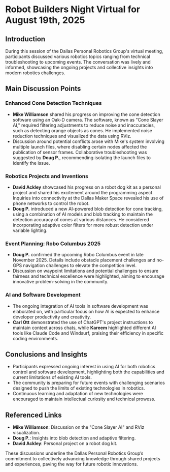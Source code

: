 # Robot Builders Night Virtual for August 19th, 2025

## Introduction
During this session of the Dallas Personal Robotics Group's virtual meeting, participants discussed various robotics topics ranging from technical troubleshooting to upcoming events. The conversation was lively and informed, showcasing the ongoing projects and collective insights into modern robotics challenges.

## Main Discussion Points

### Enhanced Cone Detection Techniques
- **Mike Williamson** shared his progress on improving the cone detection software using an Oak-D camera. The software, known as "Cone Slayer AI," required filtering adjustments to reduce noise and inaccuracies, such as detecting orange objects as cones. He implemented noise reduction techniques and visualized the data using RViz.
- Discussion around potential conflicts arose with Mike's system involving multiple launch files, where disabling certain nodes affected the publication of sensor frames. Collaborative troubleshooting was suggested by **Doug P.**, recommending isolating the launch files to identify the issue.

### Robotics Projects and Inventions
- **David Ackley** showcased his progress on a robot dog kit as a personal project and shared his excitement around the programming aspect. Inquiries into connectivity at the Dallas Maker Space revealed his use of phone networks to control the robot.
- **Doug P.** introduced a new AI-powered blob detection for cone tracking, using a combination of AI models and blob tracking to maintain the detection accuracy of cones at various distances. He considered incorporating adaptive color filters for more robust detection under variable lighting.

### Event Planning: Robo Columbus 2025
- **Doug P.** confirmed the upcoming Robo Columbus event in late November 2025. Details include obstacle placement challenges and no-GPS navigation challenges to elevate the competition level.
- Discussion on waypoint limitations and potential challenges to ensure fairness and technical excellence were highlighted, aiming to encourage innovative problem-solving in the community.

### AI and Software Development
- The ongoing integration of AI tools in software development was elaborated on, with particular focus on how AI is expected to enhance developer productivity and creativity.
- **Carl Ott** demonstrated the use of ChatGPT's project instructions to maintain context across chats, while **Kareem** highlighted different AI tools like Claude Code and Windsurf, praising their efficiency in specific coding environments.

## Conclusions and Insights
- Participants expressed ongoing interest in using AI for both robotics control and software development, highlighting both the capabilities and current limitations of existing AI tools.
- The community is preparing for future events with challenging scenarios designed to push the limits of existing technologies in robotics.
- Continuous learning and adaptation of new technologies were encouraged to maintain intellectual curiosity and technical prowess.

## Referenced Links
- **Mike Williamson**: Discussion on the "Cone Slayer AI" and RViz visualization.
- **Doug P.**: Insights into blob detection and adaptive filtering.
- **David Ackley**: Personal project on a robot dog kit.

These discussions underline the Dallas Personal Robotics Group’s commitment to collectively advancing knowledge through shared projects and experiences, paving the way for future robotic innovations.